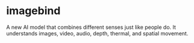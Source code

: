 # imagebind
A new AI model that combines different senses just like people do. It understands images, video, audio, depth, thermal, and spatial movement. 
